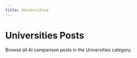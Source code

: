 ```yaml
---
title: Universities
---
```


# Universities Posts

Browse all AI comparison posts in the Universities category.

